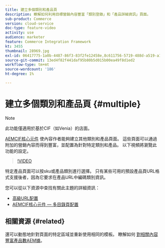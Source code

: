 ```yaml
---
title: 建立多個類別和產品頁
description: 瞭解如何利用目標營銷內容豐富「類別登錄」和「產品詳細資訊」頁面。
sub-product: Commerce
version: cloud-service
doc-type: feature-video
activity: use
audience: marketer
feature: Commerce Integration Framework
kt: 3455
thumbnail: 28969.jpg
exl-id: 06417775-1a0b-4487-86f3-83f2fe12458e,8c611756-5719-488d-a519-a12c5c90c614
source-git-commit: 13ed4f82f441daf95b80b5d015b00ea49f8d1ed2
workflow-type: tm+mt
source-wordcount: '186'
ht-degree: 1%

---
```


# 建立多個類別和產品頁 {#multiple}

>[!NOTE]
>
> 此功能僅適用於基於CIF（如Venia）的店面。

[AEMCIF核心元件](https://github.com/adobe/aem-core-cif-components) 使內容作者能夠建立其他類別和產品頁面。 這些頁面可以通過附加的營銷內容而得到豐富，並配置為針對特定類別和產品。 以下視頻將瀏覽此功能的設定。

>[!VIDEO](https://video.tv.adobe.com/v/28969/?quality=12)

特定產品頁面可以按sku或產品類別進行選擇。 只有某些可用的預設產品頁URL格式支援後者，因為它要求在產品URL中編碼類別資訊。

您可以從以下資源中查找有關此主題的詳細資訊：

- [高級URL配置](../configuring/advanced-url-configuration.md)
- [AEMCIF核心元件 — 多目錄頁配置](https://github.com/adobe/aem-core-cif-components/wiki/configuration#multi-catalog-page-template-configuration)

## 相關資源 {#related}

還可以動態地針對頁面的特定區域並重新使用相同的模板。 瞭解如何 [對相關內容豐富產品數AEM據](./enrich-product-associated-content.md)。
